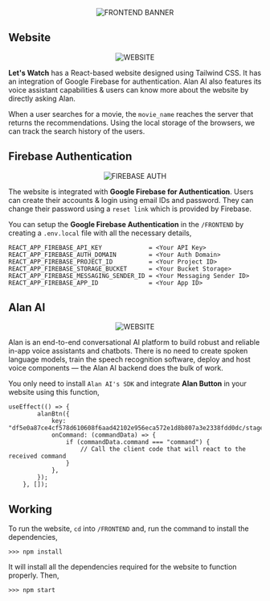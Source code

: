 <p align="center">
  <img src="https://user-images.githubusercontent.com/77505989/170736084-ec2217d5-8ac6-454f-8eef-a93a28136ef0.png" alt="FRONTEND BANNER" />
</p>

## Website

<p align="center">
  <img src="https://user-images.githubusercontent.com/77505989/170779500-189b1441-69d9-4cd1-a393-a0d78ebe565d.png" alt="WEBSITE" />
</p>

**Let's Watch** has a React-based website designed using Tailwind CSS. It has an integration of Google Firebase for authentication. Alan AI also features its voice assistant capabilities & users can know more about the website by directly asking Alan.

When a  user searches for a movie, the `movie_name` reaches the server that returns the recommendations. Using the local storage of the browsers, we can track the search history of the users.

## Firebase Authentication

<p align="center">
  <img src="https://user-images.githubusercontent.com/77505989/170775834-40172c4e-fa4b-4b4a-8b53-894e946496c4.png" alt="FIREBASE AUTH" />
</p>

The website is integrated with **Google Firebase for Authentication**. Users can create their accounts & login using email IDs and password. They can change their password using a `reset link` which is provided by Firebase.

You can setup the **Google Firebase Authentication** in the `/FRONTEND` by creating a `.env.local` file with all the necessary details,

```
REACT_APP_FIREBASE_API_KEY             = <Your API Key>
REACT_APP_FIREBASE_AUTH_DOMAIN         = <Your Auth Domain>
REACT_APP_FIREBASE_PROJECT_ID          = <Your Project ID>
REACT_APP_FIREBASE_STORAGE_BUCKET      = <Your Bucket Storage>
REACT_APP_FIREBASE_MESSAGING_SENDER_ID = <Your Messaging Sender ID>
REACT_APP_FIREBASE_APP_ID              = <Your App ID>
```

## Alan AI

<p align="center">
  <img src="https://user-images.githubusercontent.com/77505989/170778372-f1558ca8-aeca-468a-af3a-27efc0faff18.png" alt="WEBSITE" />
</p>

Alan is an end-to-end conversational AI platform to build robust and reliable in-app voice assistants and chatbots. There is no need to create spoken language models, train the speech recognition software, deploy and host voice components — the Alan AI backend does the bulk of work.

You only need to install `Alan AI's SDK` and integrate **Alan Button** in your website using this function,

```
useEffect(() => {
        alanBtn({
            key: "df5e0a87ce4cf578d610608f6aad42102e956eca572e1d8b807a3e2338fdd0dc/stage",
            onCommand: (commandData) => {
                if (commandData.command === "command") {
                    // Call the client code that will react to the received command
                }
            },
        });
    }, []);
```

## Working

To run the website, `cd` into `/FRONTEND` and, run the command to install the dependencies,

```
>>> npm install
```

It will install all the dependencies required for the website to function properly. Then,

```
>>> npm start
```
